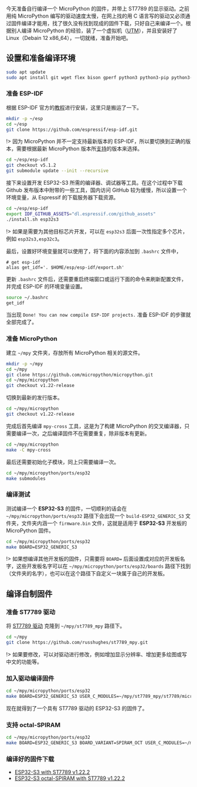 今天准备自行编译一个 MicroPython 的固件，并带上 ST7789 的显示驱动。之前用纯 MicroPython 编写的驱动速度太慢，在网上找的用 C 语言写的驱动又必须通过固件编译才能用，找了很久没有找到现成的固件下载，只好自己来编译一个。根据别人编译 MicroPython 的经验，装了一个虚拟机（[UTM](https://getutm.app/)），并且安装好了 Linux（Debain 12 x86_64），一切就绪，准备开始吧。

## 设置和准备编译环境

```bash
sudo apt update
sudo apt install git wget flex bison gperf python3 python3-pip python3-venv cmake ninja-build ccache libffi-dev libssl-dev dfu-util libusb-1.0-0
```

### 准备 ESP-IDF

根据 ESP-IDF 官方的[教程](https://docs.espressif.com/projects/esp-idf/zh_CN/latest/esp32s3/get-started/linux-macos-setup.html)进行安装，这里只是搬运了一下。

```bash
mkdir -p ~/esp
cd ~/esp
git clone https://github.com/espressif/esp-idf.git
```

!> 因为 MicroPython 并不一定支持最新版本的 ESP-IDF，所以要切换到正确的版本，需要根据最新 MicroPython 版本所[支持](https://github.com/micropython/micropython/tree/v1.22-release/ports/esp32#setting-up-esp-idf-and-the-build-environment)的版本来选择。

```bash
cd ~/esp/esp-idf
git checkout v5.1.2
git submodule update --init --recursive
```

接下来设置开发 ESP32-S3 所需的编译器、调试器等工具。在这个过程中下载 Github 发布版本中附带的一些工具，国内访问 GitHub 较为缓慢，所以设置一个环境变量，从 Espressif 的下载服务器下载资源。

```bash
cd ~/esp/esp-idf
export IDF_GITHUB_ASSETS="dl.espressif.com/github_assets"
./install.sh esp32s3
```

!> 如果是需要为其他目标芯片开发，可以在 `esp32s3` 后面一次性指定多个芯片，例如 `esp32s3,esp32c3`。

最后，设置好环境变量就可以使用了，将下面的内容添加到 `.bashrc` 文件中，

```
# get esp-idf
alias get_idf='. $HOME/esp/esp-idf/export.sh'
```

更新 `.bashrc` 文件后，还需要重启终端窗口或运行下面的命令来刷新配置文件，并完成 ESP-IDF 的环境变量设置。

```bash
source ~/.bashrc
get_idf
```

当出现 `Done! You can now compile ESP-IDF projects.` 准备 ESP-IDF 的步骤就全部完成了。

### 准备 MicroPython

建立 `~/mpy` 文件夹，存放所有 MicroPython 相关的源文件。

```bash
mkdir -p ~/mpy
cd ~/mpy
git clone https://github.com/micropython/micropython.git
cd ~/mpy/micropython
git checkout v1.22-release
```

切换到最新的发行版本。

```bash
cd ~/mpy/micropython
git checkout v1.22-release
```

完成后首先编译 `mpy-cross` 工具，这是为了构建 MicroPython 的交叉编译器，只需要编译一次，之后编译固件不在需要重复，除非版本有更新。

```bash
cd ~/mpy/micropython
make -C mpy-cross
```

最后还需要初始化子模块，同上只需要编译一次。

```bash
cd ~/mpy/micropython/ports/esp32
make submodules
```

### 编译测试

测试编译一个 **ESP32-S3** 的固件，一切顺利的话会在 `~/mpy/micropython/ports/esp32` 路径下会出现一个 `build-ESP32_GENERIC_S3` 文件夹，文件夹内涵一个 `firmware.bin` 文件，这就是适用于 **ESP32-S3** 开发板的 MicroPython 固件。

```bash
cd ~/mpy/micropython/ports/esp32
make BOARD=ESP32_GENERIC_S3
```

!> 如果想编译其他开发板的固件，只需要将 `BOARD=` 后面设置成对应的开发板名字，这些开发板名字可以在 `~/mpy/micropython/ports/esp32/boards` 路径下找到（文件夹的名字），也可以在这个路径下自定义一块属于自己的开发板。

## 编译自制固件

### 准备 ST7789 驱动

将 [ST7789 驱动](https://github.com/russhughes/st7789_mpy) 克隆到 `~/mpy/st7789_mpy` 路径下。

```bash
cd ~/mpy
git clone https://github.com/russhughes/st7789_mpy.git
```

!> 如果要修改，可以对驱动进行修改，例如增加显示分辨率、增加更多绘图或写中文的功能等。

### 加入驱动编译固件

```bash
cd ~/mpy/micropython/ports/esp32
make BOARD=ESP32_GENERIC_S3 USER_C_MODULES=~/mpy/st7789_mpy/st7789/micropython.cmake
```

现在就得到了一个具有 ST7789 驱动的 ESP32-S3 的固件了。

### 支持 octal-SPIRAM

```bash
cd ~/mpy/micropython/ports/esp32
make BOARD=ESP32_GENERIC_S3 BOARD_VARIANT=SPIRAM_OCT USER_C_MODULES=~/mpy/st7789_mpy/st7789/micropython.cmake
```

### 编译好的固件下载

- [ESP32-S3 with ST7789 v1.22.2](https://pan.quark.cn/s/e68515391396)
- [ESP32-S3 octal-SPIRAM with ST7789 v1.22.2](https://pan.quark.cn/s/e68515391396)
